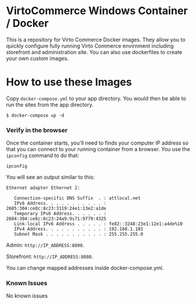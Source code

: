 # VirtoCommerce Windows Container / Docker

This is a repository for Virto Commerce Docker images. They allow you to quickly configure fully running Virto Commerce envirnment including storefront and administration site. You can also use dockerfiles to create your own custom images.

# How to use these Images

Copy `docker-compose.yml` to your app directory. You would then be able to run the sites from the app directory.

```
$ docker-compose up -d
```

### Verify in the browser

Once the container starts, you'll need to finds your computer IP address so that you can connect to your running container from a browser. You use the `ipconfig` command to do that:

`ipconfig`

You will see an output similar to this:

```
Ethernet adapter Ethernet 2:

   Connection-specific DNS Suffix  . : attlocal.net
   IPv6 Address. . . . . . . . . . . : 2605:304:ce8c:8c23:3119:24e1:13e2:a1de
   Temporary IPv6 Address. . . . . . : 2604:304:ce8c:8c23:24a9:9s71:9779:4325
   Link-local IPv6 Address . . . . . : fe82::3248:23e1:12e1:a4de%10
   IPv4 Address. . . . . . . . . . . : 192.168.1.101
   Subnet Mask . . . . . . . . . . . : 255.255.255.0
```

Admin: `http://IP_ADDRESS:8090`.

Storefront: `http://IP_ADDRESS:8080`.

You can change mapped addresses inside docker-compose.yml.

### Known Issues

No known issues

